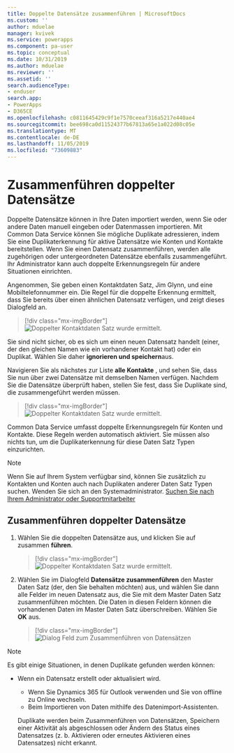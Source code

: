 ```yaml
---
title: Doppelte Datensätze zusammenführen | MicrosoftDocs
ms.custom: ''
author: mduelae
manager: kvivek
ms.service: powerapps
ms.component: pa-user
ms.topic: conceptual
ms.date: 10/31/2019
ms.author: mduelae
ms.reviewer: ''
ms.assetid: ''
search.audienceType:
- enduser
search.app:
- PowerApps
- D365CE
ms.openlocfilehash: c0811645429c9f1e7570ceeaf316a5217e440ae4
ms.sourcegitcommit: bee698ca0d11524377b67813a65e1a022d08c05e
ms.translationtype: MT
ms.contentlocale: de-DE
ms.lasthandoff: 11/05/2019
ms.locfileid: "73609883"
---
```

# <a name="merge-duplicate-records"></a>Zusammenführen doppelter Datensätze 

Doppelte Datensätze können in Ihre Daten importiert werden, wenn Sie oder andere Daten manuell eingeben oder Datenmassen importieren. Mit Common Data Service können Sie mögliche Duplikate adressieren, indem Sie eine Duplikaterkennung für aktive Datensätze wie Konten und Kontakte bereitstellen. Wenn Sie einen Datensatz zusammenführen, werden alle zugehörigen oder untergeordneten Datensätze ebenfalls zusammengeführt. Ihr Administrator kann auch doppelte Erkennungsregeln für andere Situationen einrichten.  
  
Angenommen, Sie geben einen Kontaktdaten Satz, Jim Glynn, und eine Mobiltelefonnummer ein.  Die Regel für die doppelte Erkennung ermittelt, dass Sie bereits über einen ähnlichen Datensatz verfügen, und zeigt dieses Dialogfeld an.  
  
 > [!div class="mx-imgBorder"] 
 > ![Doppelter Kontaktdaten Satz wurde ermittelt.](media/duplicates-detected.png "Doppelter Kontaktdaten Satz wurde ermittelt.")  
  
 Sie sind nicht sicher, ob es sich um einen neuen Datensatz handelt (einer, der den gleichen Namen wie ein vorhandener Kontakt hat) oder ein Duplikat. Wählen Sie daher **ignorieren und speichern**aus.  
  
 Navigieren Sie als nächstes zur Liste **alle Kontakte** , und sehen Sie, dass Sie nun über zwei Datensätze mit demselben Namen verfügen. Nachdem Sie die Datensätze überprüft haben, stellen Sie fest, dass Sie Duplikate sind, die zusammengeführt werden müssen.  
 
 > [!div class="mx-imgBorder"] 
 > ![Doppelter Kontaktdaten Satz wurde ermittelt.](media/duplicates-detected_1.png "Doppelter Kontaktdaten Satz wurde ermittelt.")  
 
Common Data Service umfasst doppelte Erkennungsregeln für Konten und Kontakte. Diese Regeln werden automatisch aktiviert. Sie müssen also nichts tun, um die Duplikaterkennung für diese Daten Satz Typen einzurichten.  
  
> [!NOTE]
>  Wenn Sie auf Ihrem System verfügbar sind, können Sie zusätzlich zu Kontakten und Konten auch nach Duplikaten anderer Daten Satz Typen suchen. Wenden Sie sich an den Systemadministrator. [Suchen Sie nach Ihrem Administrator oder Supportmitarbeiter](find-admin.md)  
  
## <a name="merge-duplicate-records"></a>Zusammenführen doppelter Datensätze  
  
1. Wählen Sie die doppelten Datensätze aus, und klicken Sie auf zusammen **führen**.  
  
   > [!div class="mx-imgBorder"] 
   > ![Doppelter Kontaktdaten Satz wurde ermittelt.](media/duplicates-detected_2.png "Doppelter Kontaktdaten Satz wurde ermittelt.")  
  
2. Wählen Sie im Dialogfeld **Datensätze zusammenführen** den Master Daten Satz (der, den Sie behalten möchten) aus, und wählen Sie dann alle Felder im neuen Datensatz aus, die Sie mit dem Master Daten Satz zusammenführen möchten. Die Daten in diesen Feldern können die vorhandenen Daten im Master Daten Satz überschreiben. Wählen Sie **OK** aus.  
  
     
   > [!div class="mx-imgBorder"] 
   > ![Dialog Feld zum Zusammenführen von Datensätzen](media/merge-records-dialog.png "Dialog Feld zum Zusammenführen von Datensätzen")  
  
> [!NOTE]
>  Es gibt einige Situationen, in denen Duplikate gefunden werden können:  
> 
> - Wenn ein Datensatz erstellt oder aktualisiert wird.  
>   - Wenn Sie Dynamics 365 für Outlook verwenden und Sie von offline zu Online wechseln.  
>   - Beim Importieren von Daten mithilfe des Datenimport-Assistenten.  
> 
>   Duplikate werden beim Zusammenführen von Datensätzen, Speichern einer Aktivität als abgeschlossen oder Ändern des Status eines Datensatzes (z. b. Aktivieren oder erneutes Aktivieren eines Datensatzes) nicht erkannt.  
